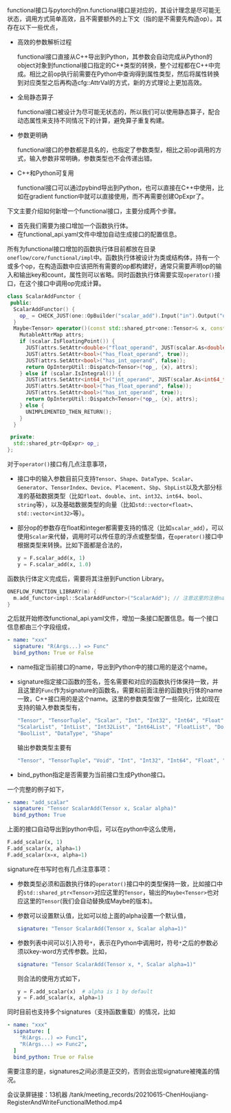 functional接口与pytorch的nn.functional接口是对应的，其设计理念是尽可能无状态，调用方式简单高效，且不需要额外的上下文（指的是不需要先构造op）。其存在以下一些优点，

- 高效的参数解析过程

  functional接口直接从C++导出到Python，其参数会自动完成从Python的object对象到functional接口指定的C++类型的转换，整个过程都在C++中完成。相比之前op执行前需要在Python中查询得到属性类型，然后将属性转换到对应类型之后再构造cfg::AttrVal的方式，新的方式理论上更加高效。

- 全局静态算子

  functional接口被设计为尽可能无状态的，所以我们可以使用静态算子，配合动态属性来支持不同情况下的计算，避免算子重复构建。

- 参数更明确

  functional接口的参数都是具名的，也指定了参数类型，相比之前op调用的方式，输入参数非常明确，参数类型也不会传递出错。

- C++和Python可复用

  functional接口可以通过pybind导出到Python，也可以直接在C++中使用，比如在gradient function中就可以直接使用，而不再需要创建OpExpr了。

下文主要介绍如何新增一个functional接口，主要分成两个步骤。

- 首先我们需要为接口增加一个函数执行体。
- 在functional_api.yaml文件中增加自动生成接口的配置信息。

所有为functional接口增加的函数执行体目前都放在目录`oneflow/core/functional/impl`中。函数执行体被设计为类或结构体，持有一个或多个op，在构造函数中应该把所有需要的op都构建好，通常只需要声明op的输入和输出key和count，属性则可以省略。同时函数执行体需要实现`operator()`接口，在这个接口中调用op完成计算。

```c++
class ScalarAddFunctor {
 public:
  ScalarAddFunctor() {
    op_ = CHECK_JUST(one::OpBuilder("scalar_add").Input("in").Output("out").Build());
  }
  Maybe<Tensor> operator()(const std::shared_ptr<one::Tensor>& x, const Scalar& scalar) const {
    MutableAttrMap attrs;
    if (scalar.IsFloatingPoint()) {
      JUST(attrs.SetAttr<double>("float_operand", JUST(scalar.As<double>())));
      JUST(attrs.SetAttr<bool>("has_float_operand", true));
      JUST(attrs.SetAttr<bool>("has_int_operand", false));
      return OpInterpUtil::Dispatch<Tensor>(*op_, {x}, attrs);
    } else if (scalar.IsIntegral()) {
      JUST(attrs.SetAttr<int64_t>("int_operand", JUST(scalar.As<int64_t>())));
      JUST(attrs.SetAttr<bool>("has_float_operand", false));
      JUST(attrs.SetAttr<bool>("has_int_operand", true));
      return OpInterpUtil::Dispatch<Tensor>(*op_, {x}, attrs);
    } else {
      UNIMPLEMENTED_THEN_RETURN();
    }
  }

 private:
  std::shared_ptr<OpExpr> op_;
};
```

对于`operator()`接口有几点注意事项，

- 接口中的输入参数目前只支持`Tensor`、`Shape`、`DataType`、`Scalar`、`Generator`、`TensorIndex`、`Device`、`Placement`、`Sbp`、`SbpList`以及大部分标准的基础数据类型（比如`float`、`double`、`int`、`int32`、`int64`、`bool`、`string`等），以及基础数据类型的向量（比如`std::vector<float>`、`std::vector<int32>`等）。

- 部分op的参数存在float和integer都需要支持的情况（比如`scalar_add`），可以使用`Scalar`来代替，调用时可以传任意的浮点或整型值，在`operator()`接口中根据类型来转换。比如下面都是合法的，

  ```python
  y = F.scalar_add(x, 1)
  y = F.scalar_add(x, 1.0)
  ```

函数执行体定义完成后，需要将其注册到Function Library。

```c++
ONEFLOW_FUNCTION_LIBRARY(m) {
  m.add_functor<impl::ScalarAddFunctor>("ScalarAdd"); // 注意这里的注册name，需要和自动生成接口的配置文件中一致
}
```

之后就开始修改functional_api.yaml文件，增加一条接口配置信息。每一个接口信息都由三个字段组成，

```yaml
- name: "xxx"
  signature: "R(Args...) => Func"
  bind_python: True or False
```

- name指定当前接口的name，导出到Python中的接口用的是这个name。

- signature指定接口函数的签名，签名需要和对应的函数执行体保持一致，并且这里的`Func`作为signature的函数名，需要和前面注册的函数执行体的name一致，C++接口用的是这个name。这里的参数类型做了一些简化，比如现在支持的输入参数类型有，

  ```c++
  "Tensor", "TensorTuple", "Scalar", "Int", "Int32", "Int64", "Float", "Double", "String", "Bool",
  "ScalarList", "IntList", "Int32List", "Int64List", "FloatList", "DoubleList", "StringList",
  "BoolList", "DataType", "Shape"
  ```

  输出参数类型主要有

  ```c++
  "Tensor", "TensorTuple"，"Void", "Int", "Int32", "Int64", "Float", "Double", "String", "Bool"
  ```

- bind_python指定是否需要为当前接口生成Python接口。

一个完整的例子如下，

```yaml
- name: "add_scalar"
  signature: "Tensor ScalarAdd(Tensor x, Scalar alpha)"
  bind_python: True
```

上面的接口自动导出到python中后，可以在python中这么使用，
```python
F.add_scalar(x, 1)
F.add_scalar(x, alpha=1)
F.add_scalar(x=x, alpha=1)
```

signature在书写时也有几点注意事项：

- 参数类型必须和函数执行体的`operator()`接口中的类型保持一致，比如接口中的`std::shared_ptr<Tensor>`对应这里的`Tensor`，输出的`Maybe<Tensor>`也对应这里的`Tensor`(我们会自动替换成Maybe的版本)。

- 参数可以设置默认值，比如可以给上面的alpha设置一个默认值，

  ```yaml
  signature: "Tensor ScalarAdd(Tensor x, Scalar alpha=1)"
  ```

- 参数列表中间可以引入符号`*`，表示在Python中调用时，符号`*`之后的参数必须以key-word方式传参数。比如，

  ```yaml
  signature: "Tensor ScalarAdd(Tensor x, *, Scalar alpha=1)"
  ```
  则合法的使用方式如下，

  ```python
  y = F.add_scalar(x)  # alpha is 1 by default
  y = F.add_scalar(x, alpha=1)
  ```

同时目前也支持多个signatures（支持函数重载）的情况，比如
```yaml
- name: "xxx"
  signature: [
    "R(Args...) => Func1",
    "R(Args...) => Func2",
  ]
  bind_python: True or False
```
需要注意的是，signatures之间必须是正交的，否则会出现signature被掩盖的情况。

会议录屏链接：13机器 /tank/meeting_records/20210615-ChenHoujiang-RegisterAndWriteFunctionalMethod.mp4